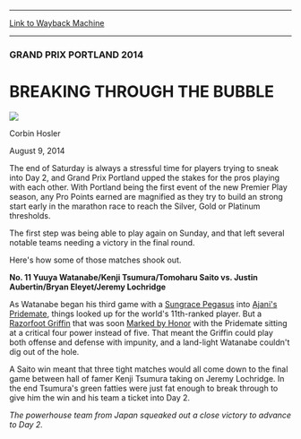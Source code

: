 
---
[Link to Wayback Machine](https://web.archive.org/web/20140815071946/http://magic.wizards.com/en/events/coverage/gppor14/bubble)

[_metadata_:description]:- "The end of Saturday is always a stressful time for players trying to sneak into Day 2, and Grand Prix Portland upped the stakes for the pros playing with each other. With Portland being the first event of the new Premier Play season, any Pro Points earned are magnified as they try to build an strong start early in the marathon race to reach the Silver, Gold or Platinum thresholds. The first step was being able to play again on Sunday, and that left several notable teams needing a victory in the final round. Here's how some of those matches shook out."
[_metadata_:generator]:- "Drupal 7 (http://drupal.org)"
[_metadata_:node]:- "258341"
[_metadata_:publish_date]:- "2014-08-09"
[_metadata_:source]:- "div-main"
[_metadata_:title]:- "BREAKING THROUGH THE BUBBLE"
[_metadata_:wayback_capture_timestamp]:- "2014-08-15 07:19:46"
[_metadata_:wayback_raw_url]:- "https://web.archive.org/web/20140815071946id_/http://magic.wizards.com/en/events/coverage/gppor14/bubble"
[_metadata_:wayback_url]:- "http://magic.wizards.com/en/events/coverage/gppor14/bubble"
---





### GRAND PRIX PORTLAND 2014


BREAKING THROUGH THE BUBBLE
===========================



![](https://media.magic.wizards.com/styles/auth_small/public/images/person/corbin_author.jpg)

Corbin Hosler




August 9, 2014
 







The end of Saturday is always a stressful time for players trying to sneak into Day 2, and Grand Prix Portland upped the stakes for the pros playing with each other. With Portland being the first event of the new Premier Play season, any Pro Points earned are magnified as they try to build an strong start early in the marathon race to reach the Silver, Gold or Platinum thresholds.


The first step was being able to play again on Sunday, and that left several notable teams needing a victory in the final round. 


Here's how some of those matches shook out.



**No. 11 Yuuya Watanabe/Kenji Tsumura/Tomoharu Saito vs. Justin Aubertin/Bryan Eleyet/Jeremy Lochridge**




 As Watanabe began his third game with a [Sungrace Pegasus](http://gatherer.wizards.com/Pages/Card/Details.aspx?name=Sungrace+Pegasus) into [Ajani's Pridemate](http://gatherer.wizards.com/Pages/Card/Details.aspx?name=Ajani%27s+Pridemate), things looked up for the world's 11th-ranked player. But a [Razorfoot Griffin](http://gatherer.wizards.com/Pages/Card/Details.aspx?name=Razorfoot+Griffin) that was soon [Marked by Honor](http://gatherer.wizards.com/Pages/Card/Details.aspx?name=Marked+by+Honor) with the Pridemate sitting at a critical four power instead of five. That meant the Griffin could play both offense and defense with impunity, and a land-light Watanabe couldn't dig out of the hole.



A Saito win meant that three tight matches would all come down to the final game between hall of famer Kenji Tsumura taking on Jeremy Lochridge. In the end Tsumura's green fatties were just fat enough to break through to give him the win and his team a ticket into Day 2.





*The powerhouse team from Japan squeaked out a close victory to advance to Day 2.*

  






 
 


  







